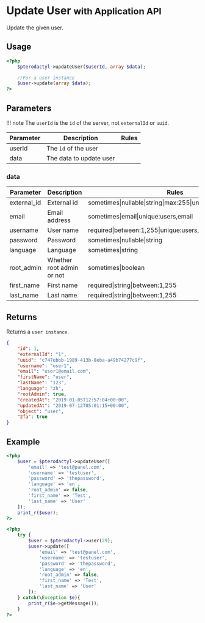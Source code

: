 # Update User <small>with Application API</small>
Update the given user.

## Usage
``` php
<?php
	$pterodactyl->updateUser($userId, array $data);

	//For a user instance
	$user->update(array $data);
?>
```

## Parameters

!!! note
    The `userId` is the `id` of the server, not `externalId` or `uuid`.

| Parameter | Description | Rules |
| - | - | - |
| userId | The `id` of the user | |
| data | The data to update user | |
 
### data
| Parameter | Description | Rules |
| - | - | - |
| external_id |  External id | sometimes&#124;nullable&#124;string&#124;max:255&#124;unique:users,external_id |
| email | Email address | sometimes&#124;email&#124;unique:users,email |
| username | User name | required&#124;between:1,255&#124;unique:users,username |
| password | Password | sometimes&#124;nullable&#124;string |
| language | Language | sometimes&#124;string |
| root_admin | Whether root admin or not | sometimes&#124;boolean |
| first_name | First name | required&#124;string&#124;between:1,255 |
| last_name | Last name | required&#124;string&#124;between:1,255 |


## Returns

Returns a `user instance`.

``` json
{
	"id": 1,
	"externalId": "1",
	"uuid": "c747ebbb-1989-413b-8eba-a49b74277c9f",
	"username": "user1",
	"email": "user1@email.com",
	"firstName": "user",
	"lastName": "123",
	"language": "zh",
	"rootAdmin": true,
	"createdAt": "2019-01-05T12:57:04+00:00",
	"updatedAt": "2019-07-12T05:01:15+00:00",
	"object": "user",
	"2fa": true
}
```

## Example

``` php
<?php
	$user = $pterodactyl->updateUser([
		'email' => 'test@panel.com',
		'username' => 'testuser',
		'password' => 'thepassword',
		'language' => 'en',
		'root_admin' => false,
		'first_name' => 'Test',
		'last_name' => 'User'
	]);
	print_r($user);
?>
```

``` php
<?php
	try {
		$user = $pterodactyl->user(29);
		$user->update([
			'email' => 'test@panel.com',
			'username' => 'testuser',
			'password' => 'thepassword',
			'language' => 'en',
			'root_admin' => false,
			'first_name' => 'Test',
			'last_name' => 'User'
		]);
	} catch(\Exception $e){
		print_r($e->getMessage());
	}
?>
```